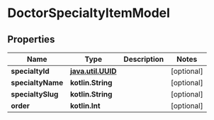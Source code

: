 
# DoctorSpecialtyItemModel

## Properties
Name | Type | Description | Notes
------------ | ------------- | ------------- | -------------
**specialtyId** | [**java.util.UUID**](java.util.UUID.md) |  |  [optional]
**specialtyName** | **kotlin.String** |  |  [optional]
**specialtySlug** | **kotlin.String** |  |  [optional]
**order** | **kotlin.Int** |  |  [optional]



